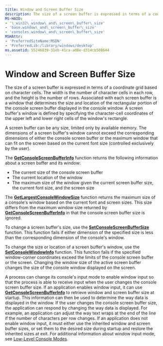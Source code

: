 ```yaml
---
title: Window and Screen Buffer Size
description: The size of a screen buffer is expressed in terms of a coordinate grid based on character cells.
MS-HAID:
- '\_win32\_window\_and\_screen\_buffer\_size'
- 'base.window\_and\_screen\_buffer\_size'
- 'consoles.window\_and\_screen\_buffer\_size'
MSHAttr:
- 'PreferredSiteName:MSDN'
- 'PreferredLib:/library/windows/desktop'
ms.assetid: 55246039-31eb-41ca-ad8e-d314cb508644
---
```


# Window and Screen Buffer Size


The size of a screen buffer is expressed in terms of a coordinate grid based on character cells. The width is the number of character cells in each row, and the height is the number of rows. Associated with each screen buffer is a window that determines the size and location of the rectangular portion of the console screen buffer displayed in the console window. A screen buffer's window is defined by specifying the character-cell coordinates of the upper left and lower right cells of the window's rectangle.

A screen buffer can be any size, limited only by available memory. The dimensions of a screen buffer's window cannot exceed the corresponding dimensions of either the console screen buffer or the maximum window that can fit on the screen based on the current font size (controlled exclusively by the user).

The [**GetConsoleScreenBufferInfo**](getconsolescreenbufferinfo.md) function returns the following information about a screen buffer and its window:

-   The current size of the console screen buffer
-   The current location of the window
-   The maximum size of the window given the current screen buffer size, the current font size, and the screen size

The [**GetLargestConsoleWindowSize**](getlargestconsolewindowsize.md) function returns the maximum size of a console's window based on the current font and screen sizes. This size differs from the maximum window size returned by [**GetConsoleScreenBufferInfo**](getconsolescreenbufferinfo.md) in that the console screen buffer size is ignored.

To change a screen buffer's size, use the [**SetConsoleScreenBufferSize**](setconsolescreenbuffersize.md) function. This function fails if either dimension of the specified size is less than the corresponding dimension of the console's window.

To change the size or location of a screen buffer's window, use the [**SetConsoleWindowInfo**](setconsolewindowinfo.md) function. This function fails if the specified window-corner coordinates exceed the limits of the console screen buffer or the screen. Changing the window size of the active screen buffer changes the size of the console window displayed on the screen.

A process can change its console's input mode to enable window input so that the process is able to receive input when the user changes the console screen buffer size. If an application enables window input, it can use [**GetConsoleScreenBufferInfo**](getconsolescreenbufferinfo.md) to retrieve window and screen buffer size at startup. This information can then be used to determine the way data is displayed in the window. If the user changes the console screen buffer size, the application can respond by changing the way data is displayed. For example, an application can adjust the way text wraps at the end of the line if the number of characters per row changes. If an application does not enable window input, it must either use the inherited window and screen buffer sizes, or set them to the desired size during startup and restore the inherited sizes at exit. For additional information about window input mode, see [Low-Level Console Modes](low-level-console-modes.md).

 

 




